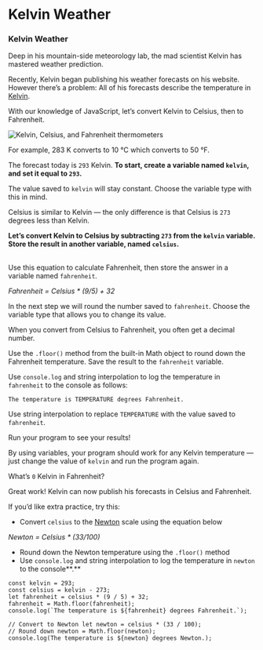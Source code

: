 # Kelvin Weather

### Kelvin Weather

Deep in his mountain-side meteorology lab, the mad scientist Kelvin has mastered weather prediction.

Recently, Kelvin began publishing his weather forecasts on his website. However there’s a problem: All of his forecasts describe the temperature in [Kelvin](https://en.wikipedia.org/wiki/Kelvin).

With our knowledge of JavaScript, let’s convert Kelvin to Celsius, then to Fahrenheit.

![Kelvin, Celsius, and Fahrenheit thermometers](https://content.codecademy.com/projects/introduction-to-javascript/learn-javascript-introduction/kelvin-weather/Kelvin%20Thermometers.svg)

For example, 283 K converts to 10 °C which converts to 50 °F.



The forecast today is `293` Kelvin. **To start, create a variable named `kelvin`, and set it equal to `293`.**

The value saved to `kelvin` will stay constant. Choose the variable type with this in mind.

Celsius is similar to Kelvin — the only difference is that Celsius is `273` degrees less than Kelvin.

**Let’s convert Kelvin to Celsius by subtracting `273` from the `kelvin` variable. Store the result in another variable, named `celsius`.**

\
Use this equation to calculate Fahrenheit, then store the answer in a variable named `fahrenheit`.

_Fahrenheit = Celsius \* (9/5) + 32_

In the next step we will round the number saved to `fahrenheit`. Choose the variable type that allows you to change its value.



When you convert from Celsius to Fahrenheit, you often get a decimal number.

Use the `.floor()` method from the built-in Math object to round down the Fahrenheit temperature. Save the result to the `fahrenheit` variable.

Use `console.log` and string interpolation to log the temperature in `fahrenheit` to the console as follows:

```
The temperature is TEMPERATURE degrees Fahrenheit.
```

Use string interpolation to replace `TEMPERATURE` with the value saved to `fahrenheit`.



Run your program to see your results!

By using variables, your program should work for any Kelvin temperature — just change the value of `kelvin` and run the program again.

What’s `0` Kelvin in Fahrenheit?



Great work! Kelvin can now publish his forecasts in Celsius and Fahrenheit.

If you’d like extra practice, try this:

* Convert `celsius` to the [Newton](https://en.wikipedia.org/wiki/Newton_scale) scale using the equation below

_Newton = Celsius \* (33/100)_

* Round down the Newton temperature using the `.floor()` method
* Use `console.log` and string interpolation to log the temperature in `newton` to the console**.**

```
const kelvin = 293;
const celsius = kelvin - 273;
let fahrenheit = celsius * (9 / 5) + 32;
fahrenheit = Math.floor(fahrenheit);
console.log(`The temperature is ${fahrenheit} degrees Fahrenheit.`);
```

```
// Convert to Newton let newton = celsius * (33 / 100);
// Round down newton = Math.floor(newton);
console.log(The temperature is ${newton} degrees Newton.);
```



